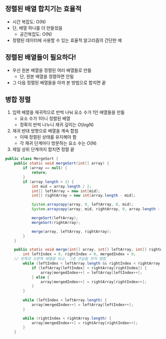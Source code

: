 ## 정렬된 배열 합치기는 효율적
- 시간 복잡도: O(N)
- 단, 배열 하나를 더 만들었음
	- 공간복잡도: O(N)
- 정렬된 데이터에 사용할 수 있는 효율적 알고리즘의 간단한 예

## 정렬된 배열들이 필요하다!
- 우선 원본 배열을 정렬된 여러 배열들로 만듦
	- 단, 원본 배열을 정렬하면 안됨
- 그 다음 정렬된 배열들을 아까 본 방법으로 합치면 끝

## 병합 정렬
1. 입력 배열을 재귀적으로 반씩 나눠 요소 수가 1인 배열들을 만듦
	- 요소 수가 1이니 정렬된 배열
	- 정확히 반씩 나누니 재귀 깊이는 $O(log N)$
2. 재귀 반대 방향으로 배열을 계속 합침
	- 이때 정렬된 상태를 유지해야 함
	- 각 재귀 단계마다 방문하는 요소 수는 $O(N)$
3. 제일 상위 단계까지 합치면 정렬 끝


```java
public class MergeSort {
    public static void mergeSort(int[] array) {
        if (array == null) {
            return;
        }
        if (array.length > 1) {
            int mid = array.length / 2;
            int[] leftArray = new int[mid];
            int[] rightArray = new int[array.length - mid];

            System.arraycopy(array, 0, leftArray, 0, mid);
            System.arraycopy(array, mid, rightArray, 0, array.length - mid);

            mergeSort(leftArray);
            mergeSort(rightArray);

            merge(array, leftArray, rightArray);
        }
    }

    public static void merge(int[] array, int[] leftArray, int[] rightArray) {
        int leftIndex = 0, rightIndex = 0, mergedIndex = 0;
    // 왼쪽과 오른쪽 배열을 비교, 그중 큰값을 먼저 병합
        while (leftIndex < leftArray.length && rightIndex < rightArray.length) {
            if (leftArray[leftIndex] < rightArray[rightIndex]) {
                array[mergedIndex++] = leftArray[leftIndex++];
            } else {
                array[mergedIndex++] = rightArray[rightIndex++];
            }
        }
        
        while (leftIndex < leftArray.length) {
            array[mergedIndex++] = leftArray[leftIndex++];
        }

        while (rightIndex < rightArray.length) {
            array[mergedIndex++] = rightArray[rightIndex++];
        }
    }

```

